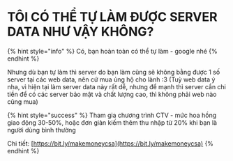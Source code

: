 # TÔI CÓ THỂ TỰ LÀM ĐƯỢC SERVER DATA NHƯ VẬY KHÔNG?

{% hint style="info" %}
Có, bạn hoàn toàn có thể tự làm - google nhé
{% endhint %}

Nhưng dù bạn tự làm thì server do bạn làm cũng sẽ không bằng được 1 số server tại các web data, nên cứ mua ủng hộ cho lành :3 (Tuỳ web data ý nha, vì hiện tại làm server data này rất dễ, nhưng để mạnh thì server cần chi tiền để có các server bảo mật và chất lượng cao, thì không phải web nào cũng mua)

{% hint style="success" %}
Tham gia chương trình CTV - mức hoa hồng giao động 30-50%, hoặc đơn giản kiếm thêm thu nhập từ 20% khi bạn là người dùng bình thường

Chi tiết: [https://bit.ly/makemoneycsa](https://bit.ly/makemoneycsa)
{% endhint %}
